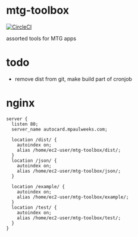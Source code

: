 # mtg-toolbox

[![CircleCI](https://circleci.com/gh/mpaulweeks/mtg-toolbox/tree/master.svg?style=svg)](https://circleci.com/gh/mpaulweeks/mtg-toolbox/tree/master)

assorted tools for MTG apps

# todo

- remove dist from git, make build part of cronjob

# nginx

```
server {
  listen 80;
  server_name autocard.mpaulweeks.com;

  location /dist/ {
    autoindex on;
    alias /home/ec2-user/mtg-toolbox/dist/;
  }
  location /json/ {
    autoindex on;
    alias /home/ec2-user/mtg-toolbox/json/;
  }

  location /example/ {
    autoindex on;
    alias /home/ec2-user/mtg-toolbox/example/;
  }
  location /test/ {
    autoindex on;
    alias /home/ec2-user/mtg-toolbox/test/;
  }
}
```
